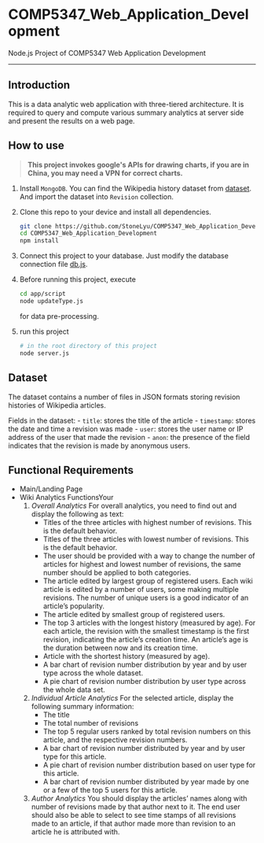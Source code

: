 # COMP5347_Web_Application_Development

Node.js Project of COMP5347 Web Application Development

---

## Introduction

This is a data analytic web application with three-tiered architecture. It is required to query and compute various summary analytics at server side and present the results on a web page.

## How to use

> **This project invokes google's APIs for drawing charts, if you are in China, you may need a VPN for correct charts.**

1. Install `MongoDB`. You can find the Wikipedia history dataset from [dataset](dataset). And import the dataset into `Revision` collection.

2. Clone this repo to your device and install all dependencies.

    ```bash
    git clone https://github.com/StoneLyu/COMP5347_Web_Application_Development.git
    cd COMP5347_Web_Application_Development
    npm install
    ```

3. Connect this project to your database. Just modify the database connection file [db.js](app/models/db.js).

4. Before running this project, execute

    ```bash
    cd app/script
    node updateType.js
    ```

    for data pre-processing.

5. run this project

    ```bash
    # in the root directory of this project
    node server.js
    ```

## Dataset

The dataset contains a number of files in JSON formats storing revision histories of Wikipedia articles.

Fields in the dataset:
    - `title`: stores the title of the article
    - `timestamp`: stores the date and time a revision was made
    - `user`: stores the user name or IP address of the user that made the revision
    - `anon`: the presence of the field indicates that the revision is made by anonymous users.

## Functional Requirements

- Main/Landing Page
- Wiki Analytics FunctionsYour
    1. *Overall Analytics*
    For overall analytics, you need to find out and display the following as text:
        - Titles of the three articles with highest number of revisions. This is the default behavior.
        - Titles of the three articles with lowest number of revisions. This is the default behavior.
        - The user should be provided with a way to change the number of articles for highest and lowest number of revisions, the same number should be applied to both categories.
        - The article edited by largest group of registered users. Each wiki article is edited by a number of users, some making multiple revisions. The number of unique users is a good indicator of an article’s popularity.
        - The article edited by smallest group of registered users.
        - The top 3 articles with the longest history (measured by age). For each article, the revision with the smallest timestamp is the first revision, indicating the article’s creation time. An article’s age is the duration between now and its creation time.
        - Article with the shortest history (measured by age).
        - A bar chart of revision number distribution by year and by user type across the whole dataset.
        - A pie chart of revision number distribution by user type across the whole data set.
    2. *Individual Article Analytics*
    For the selected article, display the following summary information:
        - The title
        - The total number of revisions
        - The top 5 regular users ranked by total revision numbers on this article, and the respective revision numbers.
        - A bar chart of revision number distributed by year and by user type for this article.
        - A pie chart of revision number distribution based on user type for this article.
        - A bar chart of revision number distributed by year made by one or a few of the top 5 users for this article.
    3. *Author Analytics*
    You should display the articles’ names along with number of revisions made by that author next to it. The end user should also be able to select to see time stamps of all revisions made to an article, if that author made more than revision to an article he is attributed with.